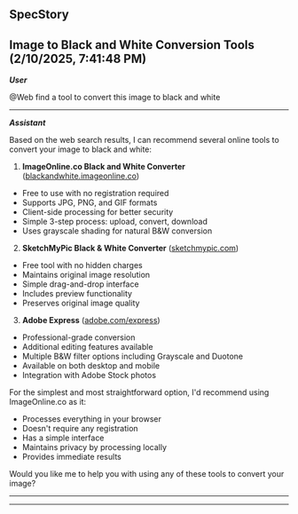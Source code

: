 ## SpecStory

## Image to Black and White Conversion Tools (2/10/2025, 7:41:48 PM)

_**User**_

@Web find a tool to convert this image to black and white

---

_**Assistant**_

Based on the web search results, I can recommend several online tools to convert your image to black and white:

1. **ImageOnline.co Black and White Converter** ([blackandwhite.imageonline.co](https://blackandwhite.imageonline.co/))
- Free to use with no registration required
- Supports JPG, PNG, and GIF formats
- Client-side processing for better security
- Simple 3-step process: upload, convert, download
- Uses grayscale shading for natural B&W conversion

2. **SketchMyPic Black & White Converter** ([sketchmypic.com](https://sketchmypic.com/black-and-white-image/))
- Free tool with no hidden charges
- Maintains original image resolution
- Simple drag-and-drop interface
- Includes preview functionality
- Preserves original image quality

3. **Adobe Express** ([adobe.com/express](https://www.adobe.com/express/feature/image/filter/black-and-white))
- Professional-grade conversion
- Additional editing features available
- Multiple B&W filter options including Grayscale and Duotone
- Available on both desktop and mobile
- Integration with Adobe Stock photos

For the simplest and most straightforward option, I'd recommend using ImageOnline.co as it:
- Processes everything in your browser
- Doesn't require any registration
- Has a simple interface
- Maintains privacy by processing locally
- Provides immediate results

Would you like me to help you with using any of these tools to convert your image?

---



---

